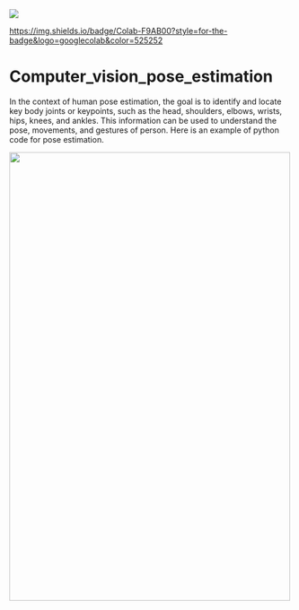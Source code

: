  
 
  <img src="https://img.shields.io/badge/Colab-F9AB00?style=for-the-badge&logo=googlecolab&color=525252" />

https://img.shields.io/badge/Colab-F9AB00?style=for-the-badge&logo=googlecolab&color=525252

# Computer_vision_pose_estimation

In the context of human pose estimation, the goal is to identify and locate key body joints or keypoints, such as the head, shoulders, elbows, wrists, hips, knees, and ankles. This information can be used to understand the pose, movements, and gestures of person. Here is an example of python code for pose estimation. 

<img src='https://github.com/Sarvandani/Computer_vision_pose_estimation/blob/main/POSE_IMG.png' width="500" height="800">

